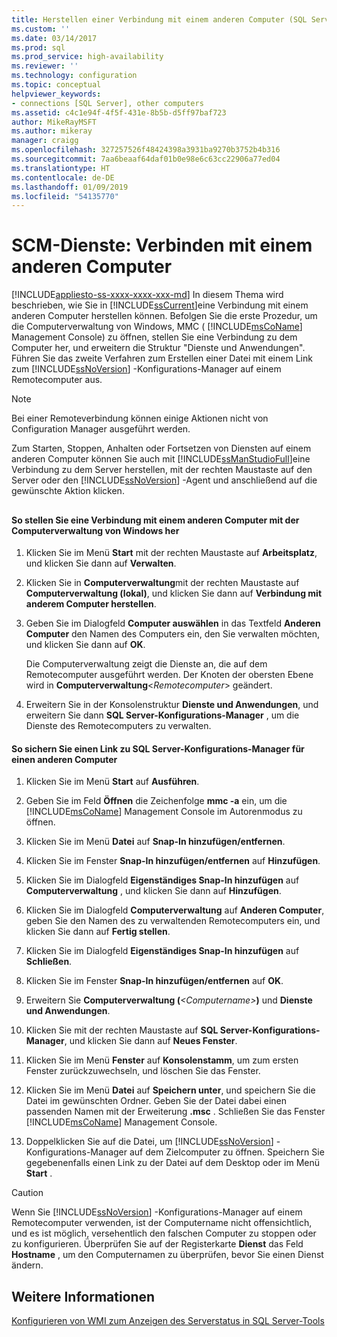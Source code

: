 ```yaml
---
title: Herstellen einer Verbindung mit einem anderen Computer (SQL Server-Konfigurations-Manager) | Microsoft-Dokumentation
ms.custom: ''
ms.date: 03/14/2017
ms.prod: sql
ms.prod_service: high-availability
ms.reviewer: ''
ms.technology: configuration
ms.topic: conceptual
helpviewer_keywords:
- connections [SQL Server], other computers
ms.assetid: c4c1e94f-4f5f-431e-8b5b-d5ff97baf723
author: MikeRayMSFT
ms.author: mikeray
manager: craigg
ms.openlocfilehash: 327257526f48424398a3931ba9270b3752b4b316
ms.sourcegitcommit: 7aa6beaaf64daf01b0e98e6c63cc22906a77ed04
ms.translationtype: HT
ms.contentlocale: de-DE
ms.lasthandoff: 01/09/2019
ms.locfileid: "54135770"
---
```

# <a name="scm-services---connect-to-another-computer"></a>SCM-Dienste: Verbinden mit einem anderen Computer
[!INCLUDE[appliesto-ss-xxxx-xxxx-xxx-md](../../includes/appliesto-ss-xxxx-xxxx-xxx-md.md)]
  In diesem Thema wird beschrieben, wie Sie in [!INCLUDE[ssCurrent](../../includes/sscurrent-md.md)]eine Verbindung mit einem anderen Computer herstellen können. Befolgen Sie die erste Prozedur, um die Computerverwaltung von Windows, MMC ( [!INCLUDE[msCoName](../../includes/msconame-md.md)] Management Console) zu öffnen, stellen Sie eine Verbindung zu dem Computer her, und erweitern die Struktur "Dienste und Anwendungen". Führen Sie das zweite Verfahren zum Erstellen einer Datei mit einem Link zum [!INCLUDE[ssNoVersion](../../includes/ssnoversion-md.md)] -Konfigurations-Manager auf einem Remotecomputer aus.  
  
> [!NOTE]  
>  Bei einer Remoteverbindung können einige Aktionen nicht von Configuration Manager ausgeführt werden.  
  
 Zum Starten, Stoppen, Anhalten oder Fortsetzen von Diensten auf einem anderen Computer können Sie auch mit [!INCLUDE[ssManStudioFull](../../includes/ssmanstudiofull-md.md)]eine Verbindung zu dem Server herstellen, mit der rechten Maustaste auf den Server oder den [!INCLUDE[ssNoVersion](../../includes/ssnoversion-md.md)] -Agent und anschließend auf die gewünschte Aktion klicken.  
  
##  <a name="SSMSProcedure"></a>  
  
#### <a name="to-connect-to-another-computer-with-windows-computer-management"></a>So stellen Sie eine Verbindung mit einem anderen Computer mit der Computerverwaltung von Windows her  
  
1.  Klicken Sie im Menü **Start** mit der rechten Maustaste auf **Arbeitsplatz**, und klicken Sie dann auf **Verwalten**.  
  
2.  Klicken Sie in **Computerverwaltung**mit der rechten Maustaste auf **Computerverwaltung (lokal)**, und klicken Sie dann auf **Verbindung mit anderem Computer herstellen**.  
  
3.  Geben Sie im Dialogfeld **Computer auswählen** in das Textfeld **Anderen Computer** den Namen des Computers ein, den Sie verwalten möchten, und klicken Sie dann auf **OK**.  
  
     Die Computerverwaltung zeigt die Dienste an, die auf dem Remotecomputer ausgeführt werden. Der Knoten der obersten Ebene wird in **Computerverwaltung**\<*Remotecomputer*> geändert.  
  
4.  Erweitern Sie in der Konsolenstruktur **Dienste und Anwendungen**, und erweitern Sie dann **SQL Server-Konfigurations-Manager** , um die Dienste des Remotecomputers zu verwalten.  
  
#### <a name="to-save-a-link-to-sql-server-configuration-manager-for-another-computer"></a>So sichern Sie einen Link zu SQL Server-Konfigurations-Manager für einen anderen Computer  
  
1.  Klicken Sie im Menü **Start** auf **Ausführen**.  
  
2.  Geben Sie im Feld **Öffnen** die Zeichenfolge **mmc -a** ein, um die [!INCLUDE[msCoName](../../includes/msconame-md.md)] Management Console im Autorenmodus zu öffnen.  
  
3.  Klicken Sie im Menü **Datei** auf **Snap-In hinzufügen/entfernen**.  
  
4.  Klicken Sie im Fenster **Snap-In hinzufügen/entfernen** auf **Hinzufügen**.  
  
5.  Klicken Sie im Dialogfeld **Eigenständiges Snap-In hinzufügen** auf **Computerverwaltung** , und klicken Sie dann auf **Hinzufügen**.  
  
6.  Klicken Sie im Dialogfeld **Computerverwaltung** auf **Anderen Computer**, geben Sie den Namen des zu verwaltenden Remotecomputers ein, und klicken Sie dann auf **Fertig stellen**.  
  
7.  Klicken Sie im Dialogfeld **Eigenständiges Snap-In hinzufügen** auf **Schließen**.  
  
8.  Klicken Sie im Fenster **Snap-In hinzufügen/entfernen** auf **OK**.  
  
9. Erweitern Sie **Computerverwaltung (**_\<Computername>_**)** und **Dienste und Anwendungen**.  
  
10. Klicken Sie mit der rechten Maustaste auf **SQL Server-Konfigurations-Manager**, und klicken Sie dann auf **Neues Fenster**.  
  
11. Klicken Sie im Menü **Fenster** auf **Konsolenstamm**, um zum ersten Fenster zurückzuwechseln, und löschen Sie das Fenster.  
  
12. Klicken Sie im Menü **Datei** auf **Speichern unter**, und speichern Sie die Datei im gewünschten Ordner. Geben Sie der Datei dabei einen passenden Namen mit der Erweiterung **.msc** . Schließen Sie das Fenster [!INCLUDE[msCoName](../../includes/msconame-md.md)] Management Console.  
  
13. Doppelklicken Sie auf die Datei, um [!INCLUDE[ssNoVersion](../../includes/ssnoversion-md.md)] -Konfigurations-Manager auf dem Zielcomputer zu öffnen. Speichern Sie gegebenenfalls einen Link zu der Datei auf dem Desktop oder im Menü **Start** .  
  
> [!CAUTION]  
>  Wenn Sie [!INCLUDE[ssNoVersion](../../includes/ssnoversion-md.md)] -Konfigurations-Manager auf einem Remotecomputer verwenden, ist der Computername nicht offensichtlich, und es ist möglich, versehentlich den falschen Computer zu stoppen oder zu konfigurieren. Überprüfen Sie auf der Registerkarte **Dienst** das Feld **Hostname** , um den Computernamen zu überprüfen, bevor Sie einen Dienst ändern.  
  
## <a name="see-also"></a>Weitere Informationen  
 [Konfigurieren von WMI zum Anzeigen des Serverstatus in SQL Server-Tools](../../ssms/configure-wmi-to-show-server-status-in-sql-server-tools.md)  
  
  
